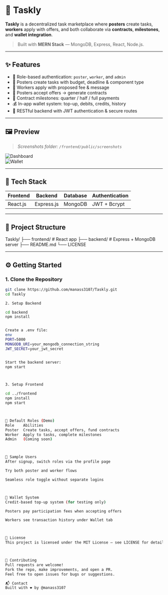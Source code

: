 # 🚀 Taskly

**Taskly** is a decentralized task marketplace where **posters** create tasks, **workers** apply with offers, and both collaborate via **contracts**, **milestones**, and **wallet integration**.

> Built with **MERN Stack** — MongoDB, Express, React, Node.js.

---

## ✨ Features

- 🔐 Role-based authentication: `poster`, `worker`, and `admin`
- 📝 Posters create tasks with budget, deadline & component type
- 💸 Workers apply with proposed fee & message
- 🤝 Posters accept offers → generate contracts
- 📜 Contract milestones: quarter / half / full payments
- 💰 In-app wallet system: top-up, debits, credits, history
- 🔁 RESTful backend with JWT authentication & secure routes

---

## 🖼️ Preview

> _Screenshots folder: `/frontend/public/screenshots`_

![Dashboard](./frontend/public/screenshots/dashboard.png)  
![Wallet](./frontend/public/screenshots/wallet.png)

---

## 🧠 Tech Stack

| Frontend   | Backend    | Database | Authentication |
|------------|------------|----------|----------------|
| React.js   | Express.js | MongoDB  | JWT + Bcrypt   |

---

## 📁 Project Structure



Taskly/
├── frontend/ # React app
├── backend/ # Express + MongoDB server
├── README.md
└── LICENSE

---

## ⚙️ Getting Started

### 1. Clone the Repository

```bash
git clone https://github.com/manass3107/Taskly.git
cd Taskly

2. Setup Backend

cd backend
npm install


Create a .env file:
env
PORT=5000
MONGODB_URI=your_mongodb_connection_string
JWT_SECRET=your_jwt_secret


Start the backend server:
npm start



3. Setup Frontend

cd ../frontend
npm install
npm start



👤 Default Roles (Demo)
Role	Abilities
Poster	Create tasks, accept offers, fund contracts
Worker	Apply to tasks, complete milestones
Admin	(Coming soon)



🧪 Sample Users
After signup, switch roles via the profile page

Try both poster and worker flows

Seamless role toggle without separate logins



💼 Wallet System
Credit-based top-up system (for testing only)

Posters pay participation fees when accepting offers

Workers see transaction history under Wallet tab



📜 License
This project is licensed under the MIT License — see LICENSE for details.



🤝 Contributing
Pull requests are welcome!
Fork the repo, make improvements, and open a PR.
Feel free to open issues for bugs or suggestions.

📬 Contact
Built with ❤️ by @manass3107
